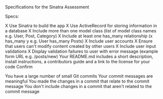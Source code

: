 Specifications for the Sinatra Assessment

Specs:

 X Use Sinatra to build the app
 X Use ActiveRecord for storing information in a database
 X Include more than one model class (list of model class names e.g. User, Post, Category)
 X Include at least one has_many relationship (x has_many y e.g. User has_many Posts)
 X Include user accounts
 X Ensure that users can't modify content created by other users
 X Include user input validations
 X Display validation failures to user with error message (example form URL e.g. /posts/new)
 Your README.md includes a short description, install instructions, a contributors guide and a link to the license for your code
Confirm

 You have a large number of small Git commits
 Your commit messages are meaningful
 You made the changes in a commit that relate to the commit message
 You don't include changes in a commit that aren't related to the commit message
